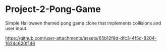 # Project-2-Pong-Game
Simple Halloween themed pong game clone that implements collisions and user input.

https://github.com/user-attachments/assets/65b12f8d-dfc3-4f5d-8204-1624c620f146

